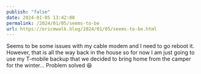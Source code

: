 ```yaml
---
publish: "false"
date: 2024-01-05 13:42:08
permalink: /2024/01/05/seems-to-be
url: https://ericmwalk.blog/2024/01/05/seems-to-be.html
---
```


Seems to be some issues with my cable modem and I need to go reboot it. However, that is all the way back in the house so for now I am just going to use my T-mobile backup that we decided to bring home from the camper for the winter... Problem solved 😆